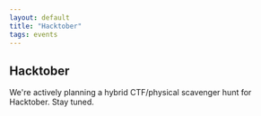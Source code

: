 ```yaml
---
layout: default
title: "Hacktober"
tags: events
---
```


## Hacktober

We're actively planning a hybrid CTF/physical scavenger hunt for Hacktober. Stay tuned.